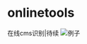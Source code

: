 # onlinetools
在线cms识别|待续
![例子]('https://www.hexlt.org/img/%E6%B7%B1%E5%BA%A6%E6%88%AA%E5%9B%BE_%E9%80%89%E6%8B%A9%E5%8C%BA%E5%9F%9F_20180131004028.png')
